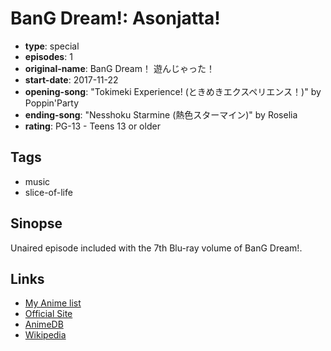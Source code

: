# BanG Dream!: Asonjatta!

-   **type**: special
-   **episodes**: 1
-   **original-name**: BanG Dream！ 遊んじゃった！
-   **start-date**: 2017-11-22
-   **opening-song**: "Tokimeki Experience! (ときめきエクスペリエンス！)" by Poppin'Party
-   **ending-song**: "Nesshoku Starmine (熱色スターマイン)" by Roselia
-   **rating**: PG-13 - Teens 13 or older

## Tags

-   music
-   slice-of-life

## Sinopse

Unaired episode included with the 7th Blu-ray volume of BanG Dream!.

## Links

-   [My Anime list](https://myanimelist.net/anime/34870/BanG_Dream__Asonjatta)
-   [Official Site](http://www.bang-dream.com/)
-   [AnimeDB](http://anidb.info/perl-bin/animedb.pl?show=anime&aid=12262)
-   [Wikipedia](https://ja.wikipedia.org/wiki/BanG_Dream!)

